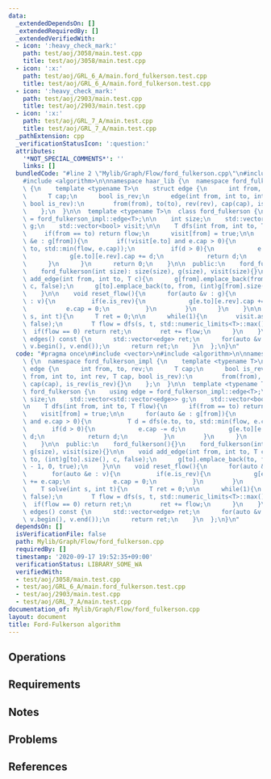 ```yaml
---
data:
  _extendedDependsOn: []
  _extendedRequiredBy: []
  _extendedVerifiedWith:
  - icon: ':heavy_check_mark:'
    path: test/aoj/3058/main.test.cpp
    title: test/aoj/3058/main.test.cpp
  - icon: ':x:'
    path: test/aoj/GRL_6_A/main.ford_fulkerson.test.cpp
    title: test/aoj/GRL_6_A/main.ford_fulkerson.test.cpp
  - icon: ':heavy_check_mark:'
    path: test/aoj/2903/main.test.cpp
    title: test/aoj/2903/main.test.cpp
  - icon: ':x:'
    path: test/aoj/GRL_7_A/main.test.cpp
    title: test/aoj/GRL_7_A/main.test.cpp
  _pathExtension: cpp
  _verificationStatusIcon: ':question:'
  attributes:
    '*NOT_SPECIAL_COMMENTS*': ''
    links: []
  bundledCode: "#line 2 \"Mylib/Graph/Flow/ford_fulkerson.cpp\"\n#include <vector>\n\
    #include <algorithm>\n\nnamespace haar_lib {\n  namespace ford_fulkerson_impl\
    \ {\n    template <typename T>\n    struct edge {\n      int from, to, rev;\n\
    \      T cap;\n      bool is_rev;\n      edge(int from, int to, int rev, T cap,\
    \ bool is_rev):\n        from(from), to(to), rev(rev), cap(cap), is_rev(is_rev){}\n\
    \    };\n  }\n\n  template <typename T>\n  class ford_fulkerson {\n    using edge\
    \ = ford_fulkerson_impl::edge<T>;\n\n    int size;\n    std::vector<std::vector<edge>>\
    \ g;\n    std::vector<bool> visit;\n\n    T dfs(int from, int to, T flow){\n \
    \     if(from == to) return flow;\n      visit[from] = true;\n\n      for(auto\
    \ &e : g[from]){\n        if(!visit[e.to] and e.cap > 0){\n          T d = dfs(e.to,\
    \ to, std::min(flow, e.cap));\n          if(d > 0){\n            e.cap -= d;\n\
    \            g[e.to][e.rev].cap += d;\n            return d;\n          }\n  \
    \      }\n      }\n      return 0;\n    }\n\n  public:\n    ford_fulkerson(){}\n\
    \    ford_fulkerson(int size): size(size), g(size), visit(size){}\n\n    void\
    \ add_edge(int from, int to, T c){\n      g[from].emplace_back(from, to, (int)g[to].size(),\
    \ c, false);\n      g[to].emplace_back(to, from, (int)g[from].size() - 1, 0, true);\n\
    \    }\n\n    void reset_flow(){\n      for(auto &v : g){\n        for(auto &e\
    \ : v){\n          if(e.is_rev){\n            g[e.to][e.rev].cap += e.cap;\n \
    \           e.cap = 0;\n          }\n        }\n      }\n    }\n\n    T solve(int\
    \ s, int t){\n      T ret = 0;\n\n      while(1){\n        visit.assign(size,\
    \ false);\n        T flow = dfs(s, t, std::numeric_limits<T>::max());\n      \
    \  if(flow == 0) return ret;\n        ret += flow;\n      }\n    }\n\n    std::vector<edge>\
    \ edges() const {\n      std::vector<edge> ret;\n      for(auto &v : g) ret.insert(ret.end(),\
    \ v.begin(), v.end());\n      return ret;\n    }\n  };\n}\n"
  code: "#pragma once\n#include <vector>\n#include <algorithm>\n\nnamespace haar_lib\
    \ {\n  namespace ford_fulkerson_impl {\n    template <typename T>\n    struct\
    \ edge {\n      int from, to, rev;\n      T cap;\n      bool is_rev;\n      edge(int\
    \ from, int to, int rev, T cap, bool is_rev):\n        from(from), to(to), rev(rev),\
    \ cap(cap), is_rev(is_rev){}\n    };\n  }\n\n  template <typename T>\n  class\
    \ ford_fulkerson {\n    using edge = ford_fulkerson_impl::edge<T>;\n\n    int\
    \ size;\n    std::vector<std::vector<edge>> g;\n    std::vector<bool> visit;\n\
    \n    T dfs(int from, int to, T flow){\n      if(from == to) return flow;\n  \
    \    visit[from] = true;\n\n      for(auto &e : g[from]){\n        if(!visit[e.to]\
    \ and e.cap > 0){\n          T d = dfs(e.to, to, std::min(flow, e.cap));\n   \
    \       if(d > 0){\n            e.cap -= d;\n            g[e.to][e.rev].cap +=\
    \ d;\n            return d;\n          }\n        }\n      }\n      return 0;\n\
    \    }\n\n  public:\n    ford_fulkerson(){}\n    ford_fulkerson(int size): size(size),\
    \ g(size), visit(size){}\n\n    void add_edge(int from, int to, T c){\n      g[from].emplace_back(from,\
    \ to, (int)g[to].size(), c, false);\n      g[to].emplace_back(to, from, (int)g[from].size()\
    \ - 1, 0, true);\n    }\n\n    void reset_flow(){\n      for(auto &v : g){\n \
    \       for(auto &e : v){\n          if(e.is_rev){\n            g[e.to][e.rev].cap\
    \ += e.cap;\n            e.cap = 0;\n          }\n        }\n      }\n    }\n\n\
    \    T solve(int s, int t){\n      T ret = 0;\n\n      while(1){\n        visit.assign(size,\
    \ false);\n        T flow = dfs(s, t, std::numeric_limits<T>::max());\n      \
    \  if(flow == 0) return ret;\n        ret += flow;\n      }\n    }\n\n    std::vector<edge>\
    \ edges() const {\n      std::vector<edge> ret;\n      for(auto &v : g) ret.insert(ret.end(),\
    \ v.begin(), v.end());\n      return ret;\n    }\n  };\n}\n"
  dependsOn: []
  isVerificationFile: false
  path: Mylib/Graph/Flow/ford_fulkerson.cpp
  requiredBy: []
  timestamp: '2020-09-17 19:52:35+09:00'
  verificationStatus: LIBRARY_SOME_WA
  verifiedWith:
  - test/aoj/3058/main.test.cpp
  - test/aoj/GRL_6_A/main.ford_fulkerson.test.cpp
  - test/aoj/2903/main.test.cpp
  - test/aoj/GRL_7_A/main.test.cpp
documentation_of: Mylib/Graph/Flow/ford_fulkerson.cpp
layout: document
title: Ford-Fulkerson algorithm
---
```


## Operations

## Requirements

## Notes

## Problems

## References
